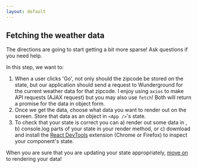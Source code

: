 ```yaml
---
layout: default
---
```

## Fetching the weather data

The directions are going to start getting a bit more sparse! Ask questions if you need help.

In this step, we want to:

1. When a user clicks 'Go', not only should the zipcode be stored on the state, but our application should send a request to Wunderground for the current weather data for that zipcode.  I enjoy using `axios` to make API requests (AJAX request) but you may also use `fetch`! Both will return a promise for the data in object form.
2. Once we get the data, choose what data you want to render out on the screen. Store that data as an object in `<App />`'s state.
3. To check that your state is correct you can a) render out some data in <App />, b) console.log parts of your state in your render method, or c) download and install the [React DevTools](https://github.com/facebook/react-devtools) extension (Chrome or Firefox) to inspect your component's state.

When you are sure that you are updating your state appropriately, [move on](render-weather) to rendering your data!
